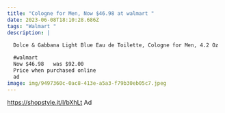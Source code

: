 ```yaml
---
title: "Cologne for Men, Now $46.98 at walmart "
date: 2023-06-08T18:10:28.686Z
tags: "Walmart "
description: |
  
  Dolce & Gabbana Light Blue Eau de Toilette, Cologne for Men, 4.2 Oz

  #walmart
  Now $46.98   was $92.00
  Price when purchased online 
  ad 
image: img/9497360c-0ac8-413e-a5a3-f79b30eb05c7.jpeg
---
```

https://shopstyle.it/l/bXhLt  Ad